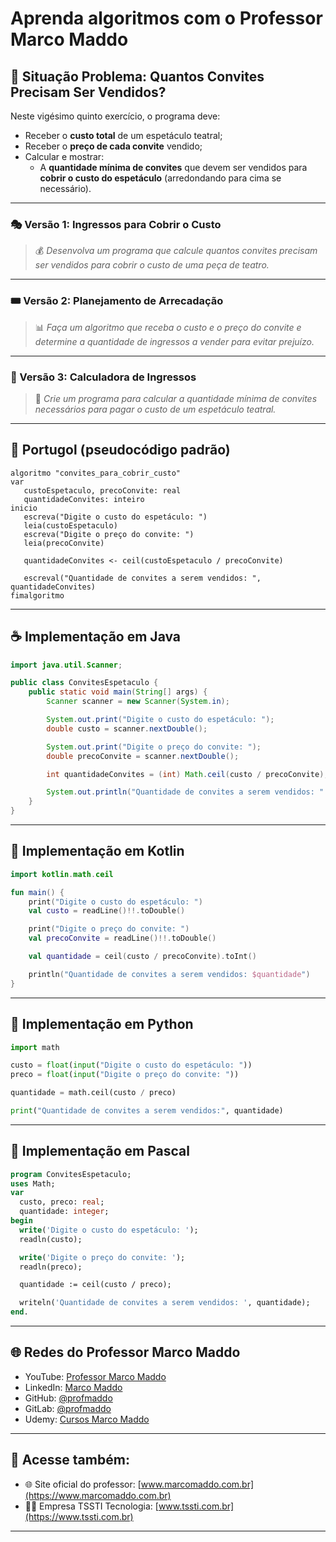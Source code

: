 # Aprenda algoritmos com o Professor Marco Maddo

## 🧠 Situação Problema: Quantos Convites Precisam Ser Vendidos?

Neste vigésimo quinto exercício, o programa deve:

- Receber o **custo total** de um espetáculo teatral;
- Receber o **preço de cada convite** vendido;
- Calcular e mostrar:
  - A **quantidade mínima de convites** que devem ser vendidos para **cobrir o custo do espetáculo** (arredondando para cima se necessário).

---

### 🎭 Versão 1: Ingressos para Cobrir o Custo
> 💰 *Desenvolva um programa que calcule quantos convites precisam ser vendidos para cobrir o custo de uma peça de teatro.*

---

### 🎟️ Versão 2: Planejamento de Arrecadação
> 📊 *Faça um algoritmo que receba o custo e o preço do convite e determine a quantidade de ingressos a vender para evitar prejuízo.*

---

### 🧮 Versão 3: Calculadora de Ingressos
> 🎫 *Crie um programa para calcular a quantidade mínima de convites necessários para pagar o custo de um espetáculo teatral.*

---

## 💬 Portugol (pseudocódigo padrão)

```portugol
algoritmo "convites_para_cobrir_custo"
var
   custoEspetaculo, precoConvite: real
   quantidadeConvites: inteiro
inicio
   escreva("Digite o custo do espetáculo: ")
   leia(custoEspetaculo)
   escreva("Digite o preço do convite: ")
   leia(precoConvite)

   quantidadeConvites <- ceil(custoEspetaculo / precoConvite)

   escreval("Quantidade de convites a serem vendidos: ", quantidadeConvites)
fimalgoritmo
```

---

## ☕ Implementação em Java

```java
import java.util.Scanner;

public class ConvitesEspetaculo {
    public static void main(String[] args) {
        Scanner scanner = new Scanner(System.in);

        System.out.print("Digite o custo do espetáculo: ");
        double custo = scanner.nextDouble();

        System.out.print("Digite o preço do convite: ");
        double precoConvite = scanner.nextDouble();

        int quantidadeConvites = (int) Math.ceil(custo / precoConvite);

        System.out.println("Quantidade de convites a serem vendidos: " + quantidadeConvites);
    }
}
```

---

## 💙 Implementação em Kotlin

```kotlin
import kotlin.math.ceil

fun main() {
    print("Digite o custo do espetáculo: ")
    val custo = readLine()!!.toDouble()

    print("Digite o preço do convite: ")
    val precoConvite = readLine()!!.toDouble()

    val quantidade = ceil(custo / precoConvite).toInt()

    println("Quantidade de convites a serem vendidos: $quantidade")
}
```

---

## 🐍 Implementação em Python

```python
import math

custo = float(input("Digite o custo do espetáculo: "))
preco = float(input("Digite o preço do convite: "))

quantidade = math.ceil(custo / preco)

print("Quantidade de convites a serem vendidos:", quantidade)
```

---

## 🧙 Implementação em Pascal

```pascal
program ConvitesEspetaculo;
uses Math;
var
  custo, preco: real;
  quantidade: integer;
begin
  write('Digite o custo do espetáculo: ');
  readln(custo);

  write('Digite o preço do convite: ');
  readln(preco);

  quantidade := ceil(custo / preco);

  writeln('Quantidade de convites a serem vendidos: ', quantidade);
end.
```

---

## 🌐 Redes do Professor Marco Maddo

- YouTube: [Professor Marco Maddo](https://www.youtube.com/@ProfessorMarcoMaddo)
- LinkedIn: [Marco Maddo](https://www.linkedin.com/in/marcomaddo/)
- GitHub: [@profmaddo](https://github.com/profmaddo)
- GitLab: [@profmaddo](https://gitlab.com/profmaddo)
- Udemy: [Cursos Marco Maddo](https://www.udemy.com/user/marcomaddo/)

---

## 🚀 Acesse também:

- 🌐 Site oficial do professor: [www.marcomaddo.com.br](https://www.marcomaddo.com.br)
- 🧑‍💼 Empresa TSSTI Tecnologia: [www.tssti.com.br](https://www.tssti.com.br)

---
